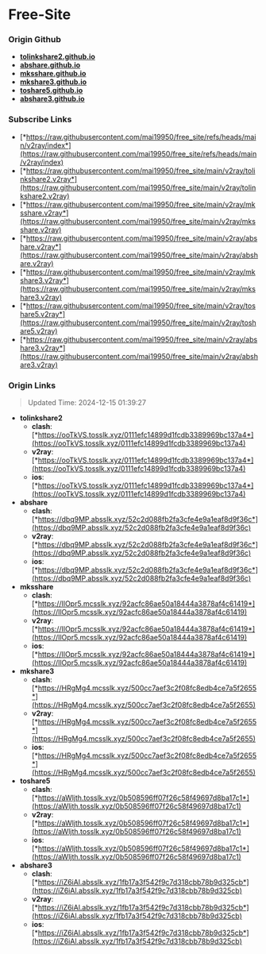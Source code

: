 # Free-Site

### Origin Github

- [**tolinkshare2.github.io**](https://github.com/tolinkshare2/tolinkshare2.github.io)
- [**abshare.github.io**](https://github.com/abshare/abshare.github.io)
- [**mksshare.github.io**](https://github.com/mksshare/mksshare.github.io)
- [**mkshare3.github.io**](https://github.com/mkshare3/mkshare3.github.io)
- [**toshare5.github.io**](https://github.com/toshare5/toshare5.github.io)
- [**abshare3.github.io**](https://github.com/abshare3/abshare3.github.io)

### Subscribe Links

- [*https://raw.githubusercontent.com/mai19950/free_site/refs/heads/main/v2ray/index*](https://raw.githubusercontent.com/mai19950/free_site/refs/heads/main/v2ray/index)
- [*https://raw.githubusercontent.com/mai19950/free_site/main/v2ray/tolinkshare2.v2ray*](https://raw.githubusercontent.com/mai19950/free_site/main/v2ray/tolinkshare2.v2ray)
- [*https://raw.githubusercontent.com/mai19950/free_site/main/v2ray/mksshare.v2ray*](https://raw.githubusercontent.com/mai19950/free_site/main/v2ray/mksshare.v2ray)
- [*https://raw.githubusercontent.com/mai19950/free_site/main/v2ray/abshare.v2ray*](https://raw.githubusercontent.com/mai19950/free_site/main/v2ray/abshare.v2ray)
- [*https://raw.githubusercontent.com/mai19950/free_site/main/v2ray/mkshare3.v2ray*](https://raw.githubusercontent.com/mai19950/free_site/main/v2ray/mkshare3.v2ray)
- [*https://raw.githubusercontent.com/mai19950/free_site/main/v2ray/toshare5.v2ray*](https://raw.githubusercontent.com/mai19950/free_site/main/v2ray/toshare5.v2ray)
- [*https://raw.githubusercontent.com/mai19950/free_site/main/v2ray/abshare3.v2ray*](https://raw.githubusercontent.com/mai19950/free_site/main/v2ray/abshare3.v2ray)

### Origin Links

> Updated Time: 2024-12-15 01:39:27

- **tolinkshare2**
  - **clash**: [*https://ooTkVS.tosslk.xyz/0111efc14899d1fcdb3389969bc137a4*](https://ooTkVS.tosslk.xyz/0111efc14899d1fcdb3389969bc137a4)
  - **v2ray**: [*https://ooTkVS.tosslk.xyz/0111efc14899d1fcdb3389969bc137a4*](https://ooTkVS.tosslk.xyz/0111efc14899d1fcdb3389969bc137a4)
  - **ios**: [*https://ooTkVS.tosslk.xyz/0111efc14899d1fcdb3389969bc137a4*](https://ooTkVS.tosslk.xyz/0111efc14899d1fcdb3389969bc137a4)
- **abshare**
  - **clash**: [*https://dbq9MP.absslk.xyz/52c2d088fb2fa3cfe4e9a1eaf8d9f36c*](https://dbq9MP.absslk.xyz/52c2d088fb2fa3cfe4e9a1eaf8d9f36c)
  - **v2ray**: [*https://dbq9MP.absslk.xyz/52c2d088fb2fa3cfe4e9a1eaf8d9f36c*](https://dbq9MP.absslk.xyz/52c2d088fb2fa3cfe4e9a1eaf8d9f36c)
  - **ios**: [*https://dbq9MP.absslk.xyz/52c2d088fb2fa3cfe4e9a1eaf8d9f36c*](https://dbq9MP.absslk.xyz/52c2d088fb2fa3cfe4e9a1eaf8d9f36c)
- **mksshare**
  - **clash**: [*https://IlOpr5.mcsslk.xyz/92acfc86ae50a18444a3878af4c61419*](https://IlOpr5.mcsslk.xyz/92acfc86ae50a18444a3878af4c61419)
  - **v2ray**: [*https://IlOpr5.mcsslk.xyz/92acfc86ae50a18444a3878af4c61419*](https://IlOpr5.mcsslk.xyz/92acfc86ae50a18444a3878af4c61419)
  - **ios**: [*https://IlOpr5.mcsslk.xyz/92acfc86ae50a18444a3878af4c61419*](https://IlOpr5.mcsslk.xyz/92acfc86ae50a18444a3878af4c61419)
- **mkshare3**
  - **clash**: [*https://HRgMg4.mcsslk.xyz/500cc7aef3c2f08fc8edb4ce7a5f2655*](https://HRgMg4.mcsslk.xyz/500cc7aef3c2f08fc8edb4ce7a5f2655)
  - **v2ray**: [*https://HRgMg4.mcsslk.xyz/500cc7aef3c2f08fc8edb4ce7a5f2655*](https://HRgMg4.mcsslk.xyz/500cc7aef3c2f08fc8edb4ce7a5f2655)
  - **ios**: [*https://HRgMg4.mcsslk.xyz/500cc7aef3c2f08fc8edb4ce7a5f2655*](https://HRgMg4.mcsslk.xyz/500cc7aef3c2f08fc8edb4ce7a5f2655)
- **toshare5**
  - **clash**: [*https://aWljth.tosslk.xyz/0b508596ff07f26c58f49697d8ba17c1*](https://aWljth.tosslk.xyz/0b508596ff07f26c58f49697d8ba17c1)
  - **v2ray**: [*https://aWljth.tosslk.xyz/0b508596ff07f26c58f49697d8ba17c1*](https://aWljth.tosslk.xyz/0b508596ff07f26c58f49697d8ba17c1)
  - **ios**: [*https://aWljth.tosslk.xyz/0b508596ff07f26c58f49697d8ba17c1*](https://aWljth.tosslk.xyz/0b508596ff07f26c58f49697d8ba17c1)
- **abshare3**
  - **clash**: [*https://iZ6iAl.absslk.xyz/1fb17a3f542f9c7d318cbb78b9d325cb*](https://iZ6iAl.absslk.xyz/1fb17a3f542f9c7d318cbb78b9d325cb)
  - **v2ray**: [*https://iZ6iAl.absslk.xyz/1fb17a3f542f9c7d318cbb78b9d325cb*](https://iZ6iAl.absslk.xyz/1fb17a3f542f9c7d318cbb78b9d325cb)
  - **ios**: [*https://iZ6iAl.absslk.xyz/1fb17a3f542f9c7d318cbb78b9d325cb*](https://iZ6iAl.absslk.xyz/1fb17a3f542f9c7d318cbb78b9d325cb)
